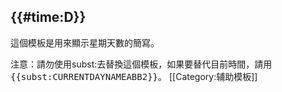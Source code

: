 {{#time:D}}<noinclude>
----
這個模板是用來顯示星期天數的簡寫。

注意：請勿使用subst:去替換這個模板，如果要替代目前時間，請用<tt><nowiki>{{subst:CURRENTDAYNAMEABB2}}</nowiki></tt>。
[[Category:辅助模板]]</noinclude>
